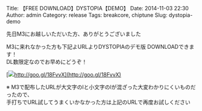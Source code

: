 Title: 【FREE DOWNLOAD】DYSTOPIA【DEMO】
Date: 2014-11-03 22:30
Author: admin
Category: release
Tags: breakcore, chiptune
Slug: dystopia-demo

先日M3にお越しいただいた方、ありがとうございました

M3に来れなかった方も下記よURLよりDYSTOPIAのデモ版 DOWNLOADできます！  
DL数限定なのでお早めにどうぞ！

[![](http://chart.googleapis.com/chart?cht=qr&chs=100x100&choe=UTF-8&chld=H%7C0&chl=http://goo.gl/18FvvX)http://goo.gl/18FvvX](http://goo.gl/18FvvX)

※
M3で配布したURLが大文字のIと小文字のlが混ざった大変わかりにくいものだったので、  
手打ちでURL試してうまくいかなかった方は上記のURLで再度お試しください

